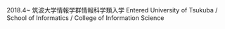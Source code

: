 2018.4~
筑波大学情報学群情報科学類入学
Entered University of Tsukuba  /  School of Informatics   /  College of Information Science
